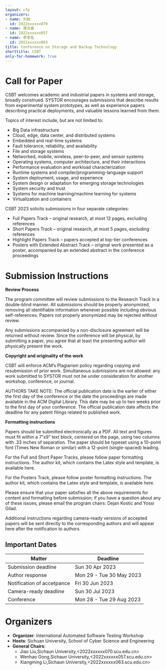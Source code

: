 ```yaml
---
layout: cfp
organizers:
- name: 刘蛟
  id: 2022xxxxxx070 
- name: 龚文豪
  id: 2022xxxxxx057
- name: 李享名
  id: 2022xxxxxx063
title: Conference on Storage and Backup Technology
shorttitle: CSBT
only-for-homework: true
---
```


# Call for Paper

CSBT welcomes academic and industrial papers in systems and storage, broadly construed. SYSTOR encourages submissions that describe results from experimental system prototypes, as well as experience papers describing practical deployments, and valuable lessons learned from them.

Topics of interest include, but are not limited to:

- Big Data infrastructure
- Cloud, edge, data center, and distributed systems
- Embedded and real-time systems
- Fault tolerance, reliability, and availability
- File and storage systems
- Networked, mobile, wireless, peer-to-peer, and sensor systems
- Operating systems, computer architecture, and their interactions
- Performance evaluation and workload characterization
- Runtime systems and compiler/programming-language support
- System deployment, usage, and experience
- System design or adaptation for emerging storage technologies
- System security and trust
- Systems for machine learning/machine learning for systems
- Virtualization and containers


CSBT 2023 solicits submissions in four separate categories:

- Full Papers Track – original research, at most 12 pages, excluding references
- Short Papers Track – original research, at most 5 pages, excluding references
- Highlight Papers Track – papers accepted at top-tier conferences
- Posters with Extended Abstract Track – original work presented as a poster, accompanied by an extended abstract in the conference proceedings

# Submission Instructions

**Review Process**

The program committee will review submissions to the Research Track in a double-blind manner. All submissions should be properly anonymized, removing all identifiable information whenever possible including obvious self-references. Papers not properly anonymized may be rejected without review.

Any submissions accompanied by a non-disclosure agreement will be returned without review. Since the conference will be physical, by submitting a paper, you agree that at least the presenting author will physically present the work. 

**Copyright and originality of the work**

CSBT will enforce ACM’s Plagiarism policy regarding copying and resubmission of prior work. Simultaneous submissions are not allowed: any work submitted to SYSTOR must not be under consideration for another workshop, conference, or journal.

AUTHORS TAKE NOTE: The official publication date is the earlier of either the first day of the conference or the date the proceedings are made available in the ACM Digital Library. This date may be up to two weeks prior to the first day of your conference. The official publication date affects the deadline for any patent filings related to published work.

**Formatting instructions**

Papers should be submitted electronically as a PDF. All text and figures must fit within a 7”x9” text block, centered on the page, using two columns with .33 inches of separation. The paper should be typeset using a 10-point font (Times New Roman or similar) with a 12-point (single-spaced) leading.

For the Full and Short Paper Tracks, please follow paper formatting instructions. The author kit, which contains the Latex style and template, is available here.

For the Posters Track, please follow poster formatting instructions. The author kit, which contains the Latex style and template, is available here.

Please ensure that your paper satisfies all the above requirements for content and formatting before submission; if you have a question about any of these issues, please email the program chairs:  Dejan Kostic and Yossi Gilad.

Additional instructions regarding camera-ready versions of accepted papers will be sent directly to the corresponding authors and will appear here after the notification to authors.
## Important Dates


| Matter                     | Deadline                 |
| -------------------------- | ------------------------ |
| Submission deadline        | Sun 30 Apr 2023          |
| Author response            | Mon 29 - Tue 30 May 2023 |
| Notification of accetpance | Fri 30 Jun 2023          |
| Camera-ready deadline      | Sun 30 Jul 2023          |
| Conference                 | Mon 28 - Tue 29 Aug 2023 |

# Organizers

- **Organizer**: International Automated Software Testing Workshop
- **Hosts**: Sichuan University, School of Cyber Science and Engineering
- **General Chairs**:
    - Jiao Liu,Sichaun University,<2022xxxxxx070.scu.edu.cn>
    - Wenhao Gong,Sichaun University,<2022xxxxxx057.scu.edu.cn>
    - Xiangming Li,Sichaun University,<2022xxxxxx063.scu.edu.cn>

